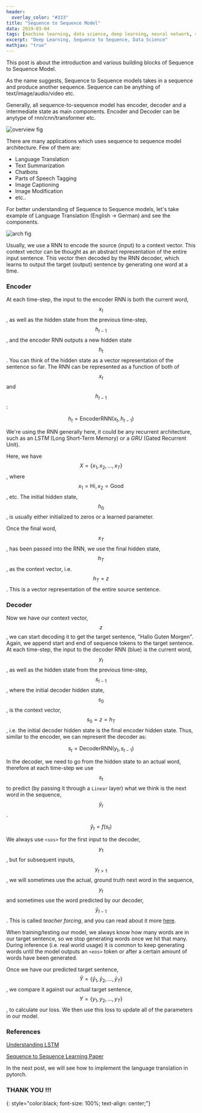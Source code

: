```yaml
---
header:
  overlay_color: "#333"
title: "Sequence to Sequence Model"
data: 2019-03-04
tags: [machine learning, data science, deep learning, neural network, sequence to sequence, encoder decoder]
excerpt: "Deep Learning, Sequence to Sequence, Data Science"
mathjax: "true"
---
```


This post is about the introduction and various building blocks of Sequence to Sequence Model.

As the name suggests, Sequence to Sequence models takes in a sequence and produce another sequence. Sequence can be anything of text/image/audio/video etc.

Generally, all sequence-to-sequence model has encoder, decoder and a intermediate state as main components. Encoder and Decoder can be anytype of rnn/cnn/transformer etc.

![overview fig](/assets/images/seq2seq/overview.png "Overview Figure")

There are many applications which uses sequence to sequence model architecture. Few of them are:
* Language Translation
* Text Summarization
* Chatbots
* Parts of Speech Tagging
* Image Captioning
* Image Modification
* etc..

For better understanding of Sequence to Sequence models, let's take example of Language Translation (English -> German) and see the components.

![arch fig](/assets/images/seq2seq/arch.png "Architecture Figure")

Usually, we use a RNN to encode the source (input) to a context vector. This context vector can be thought as an abstract representation of the entire input sentence. This vector then decoded by the RNN decoder, which learns to output the target (output) sentence by generating one word at a time.

### Encoder

At each time-step, the input to the encoder RNN is both the current word, $$x_t$$, as well as the hidden state from the previous time-step, $$h_{t-1}$$, and the encoder RNN outputs a new hidden state $$h_t$$. You can think of the hidden state as a vector representation of the sentence so far. The RNN can be represented as a function of both of $$x_t$$ and $$h_{t-1}$$:

$$h_t = \text{EncoderRNN}(x_t, h_{t-1})$$

We're using the RNN generally here, it could be any recurrent architecture, such as an *LSTM* (Long Short-Term Memory) or a *GRU* (Gated Recurrent Unit). 

Here, we have $$X = \{x_1, x_2, ..., x_T\}$$, where $$x_1 = \text{Hi}, x_2 = \text{Good}$$, etc. The initial hidden state, $$h_0$$, is usually either initialized to zeros or a learned parameter.

Once the final word, $$x_T$$, has been passed into the RNN, we use the final hidden state, $$h_T$$, as the context vector, i.e. $$h_T = z$$. This is a vector representation of the entire source sentence.


### Decoder

Now we have our context vector, $$z$$, we can start decoding it to get the target sentence, "Hallo Guten Morgen". Again, we append start and end of sequence tokens to the target sentence. At each time-step, the input to the decoder RNN (blue) is the current word, $$y_t$$, as well as the hidden state from the previous time-step, $$s_{t-1}$$, where the initial decoder hidden state, $$s_0$$, is the context vector, $$s_0 = z = h_T$$, i.e. the initial decoder hidden state is the final encoder hidden state. Thus, similar to the encoder, we can represent the decoder as:

$$s_t = \text{DecoderRNN}(y_t, s_{t-1})$$

In the decoder, we need to go from the hidden state to an actual word, therefore at each time-step we use $$s_t$$ to predict (by passing it through a `Linear` layer) what we think is the next word in the sequence, $$\hat{y}_t$$. 

$$\hat{y}_t = f(s_t)$$

We always use `<sos>` for the first input to the decoder, $$y_1$$, but for subsequent inputs, $$y_{t>1}$$, we will sometimes use the actual, ground truth next word in the sequence, $$y_t$$ and sometimes use the word predicted by our decoder, $$\hat{y}_{t-1}$$. This is called *teacher forcing*, and you can read about it more [here](https://machinelearningmastery.com/teacher-forcing-for-recurrent-neural-networks/).

When training/testing our model, we always know how many words are in our target sentence, so we stop generating words once we hit that many. During inference (i.e. real world usage) it is common to keep generating words until the model outputs an `<eos>` token or after a certain amount of words have been generated.

Once we have our predicted target sentence, $$\hat{Y} = \{ \hat{y}_1, \hat{y}_2, ..., \hat{y}_T \}$$, we compare it against our actual target sentence, $$Y = \{ y_1, y_2, ..., y_T \}$$, to calculate our loss. We then use this loss to update all of the parameters in our model.


### References

[Understanding LSTM](https://colah.github.io/posts/2015-08-Understanding-LSTMs/)

[Sequence to Sequence Learning Paper](https://arxiv.org/pdf/1409.3215.pdf)


In the next post, we will see how to implement the language translation in pytorch.

### THANK YOU !!!
{: style="color:black; font-size: 100%; text-align: center;"}